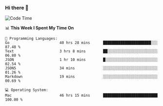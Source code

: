 ### Hi there 👋

<!--
**CrazyCollin/crazycollin** is a ✨ _special_ ✨ repository because its `README.md` (this file) appears on your GitHub profile.

Here are some ideas to get you started:

- 🔭 I’m currently working on ...
- 🌱 I’m currently learning ...
- 👯 I’m looking to collaborate on ...
- 🤔 I’m looking for help with ...
- 💬 Ask me about ...
- 📫 How to reach me: ...
- 😄 Pronouns: ...
- ⚡ Fun fact: ...
-->

<!--START_SECTION:waka-->
![Code Time](http://img.shields.io/badge/Code%20Time-5%2C374%20hrs%208%20mins-blue)

📊 **This Week I Spent My Time On** 

```text
💬 Programming Languages: 
Go                       40 hrs 28 mins      ██████████████████████░░░   87.48 % 
Text                     3 hrs 8 mins        ██░░░░░░░░░░░░░░░░░░░░░░░   06.80 % 
JSON                     1 hr 10 mins        █░░░░░░░░░░░░░░░░░░░░░░░░   02.54 % 
JSON5                    34 mins             ░░░░░░░░░░░░░░░░░░░░░░░░░   01.26 % 
Markdown                 19 mins             ░░░░░░░░░░░░░░░░░░░░░░░░░   00.69 % 

💻 Operating System: 
Mac                      46 hrs 15 mins      █████████████████████████   100.00 % 
```


<!--END_SECTION:waka-->
